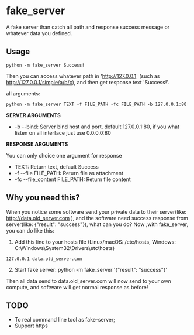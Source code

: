 # fake_server

A fake server than catch all path and response success message or whatever data you defined.

## Usage

`python -m fake_server Success!`

Then you can access whatever path in 'http://127.0.0.1' (such as http://127.0.0.1/simple/a/b/c), and then get response text 'Success!'.

all arguments:

`python -m fake_server TEXT -f FILE_PATH -fc FILE_PATH -b 127.0.0.1:80`

**SERVER ARGUMENTS**
+ -b --bind: Server bind host and port, default 127.0.0.1:80, if you what listen on all interface just use 0.0.0.0:80

**RESPONSE ARGUMENTS**

You can only choice one argument for response

+ TEXT: Return text, default Success
+ -f --file FILE_PATH: Return file as attachment
+ -fc --file_content FILE_PATH: Return file content


## Why you need this?

When you notice some software send your private data to their server(like: http://data.old_server.com ), and 
the software need success response from server(like: {"result": "success"}), what can you do?
Now ,with fake_server, you can do like this:

1. Add this line to your hosts file (Linux/macOS: /etc/hosts, Windows: C:\Windows\System32\Drivers\etc\hosts)

`127.0.0.1 data.old_server.com`

2. Start fake server:
python -m fake_server '{"result": "success"}'

Then all data send to data.old_server.com will now send to your own compute, and software will get normal response as before! 

## TODO

+ To real command line tool as fake-server;
+ Support https